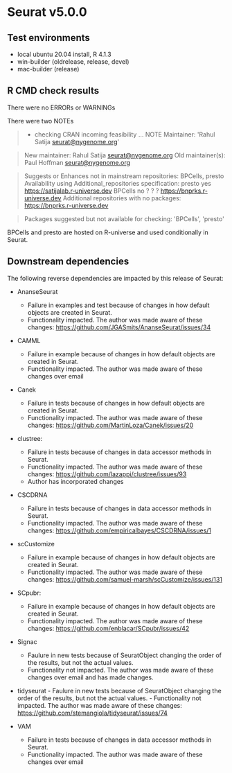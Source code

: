 # Seurat v5.0.0

## Test environments
* local ubuntu 20.04 install, R 4.1.3
* win-builder (oldrelease, release, devel)
* mac-builder (release)

## R CMD check results

There were no ERRORs or WARNINGs

There were two NOTEs

> * checking CRAN incoming feasibility ... NOTE
> Maintainer: 'Rahul Satija <seurat@nygenome.org>'

> New maintainer:
>  Rahul Satija <seurat@nygenome.org>
> Old maintainer(s):
>  Paul Hoffman <seurat@nygenome.org>

> Suggests or Enhances not in mainstream repositories:
>  BPCells, presto
> Availability using Additional_repositories specification:
>  presto    yes   https://satijalab.r-universe.dev
>  BPCells    no   ?
>  ?           ?   https://bnprks.r-universe.dev
> Additional repositories with no packages:
>  https://bnprks.r-universe.dev

> Packages suggested but not available for checking: 'BPCells', 'presto'

BPCells and presto are hosted on R-universe and used conditionally in Seurat.


## Downstream dependencies

The following reverse dependencies are impacted by this release of Seurat:

- AnanseSeurat
    - Failure in examples and test because of changes in how default objects are created in Seurat. 
    - Functionality impacted. The author was made aware of these changes: https://github.com/JGASmits/AnanseSeurat/issues/34

- CAMML
    - Failure in example because of changes in how default objects are created in Seurat.
    - Functionality impacted. The author was made aware of these changes over email

- Canek
    - Failure in tests because of changes in how default objects are created in Seurat.
    - Functionality impacted. The author was made aware of these changes: https://github.com/MartinLoza/Canek/issues/20

- clustree:
    - Failure in tests because of changes in data accessor methods in Seurat.
    - Functionality impacted. The author was made aware of these changes: https://github.com/lazappi/clustree/issues/93
    - Author has incorporated changes

- CSCDRNA
    - Failure in tests because of changes in data accessor methods in Seurat.
    - Functionality impacted. The author was made aware of these changes: https://github.com/empiricalbayes/CSCDRNA/issues/1 

- scCustomize
    - Failure in example because of changes in how default objects are created in Seurat.
    - Functionality impacted. The author was made aware of these changes: https://github.com/samuel-marsh/scCustomize/issues/131

- SCpubr:
    - Failure in example because of changes in how default objects are created in Seurat.
    - Functionality impacted. The author was made aware of these changes: https://github.com/enblacar/SCpubr/issues/42

- Signac
    - Faulure in new tests because of SeuratObject changing the order of the results, but not the actual values. 
    - Functionality not impacted. The author was made aware of these changes over email and has made changes.

- tidyseurat
      - Faulure in new tests because of SeuratObject changing the order of the results, but not the actual values. 
      - Functionality not impacted. The author was made aware of these changes: https://github.com/stemangiola/tidyseurat/issues/74
- VAM
    - Failure in tests because of changes in data accessor methods in Seurat.
    - Functionality impacted. The author was made aware of these changes over email
